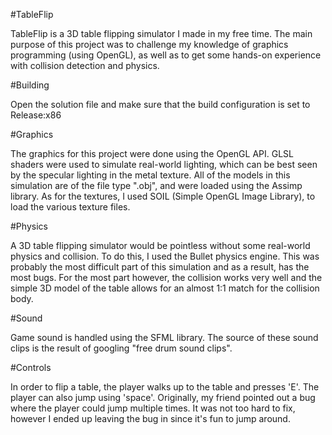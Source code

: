 #TableFlip

TableFlip is a 3D table flipping simulator I made in my free time. The main purpose of this project was to challenge my knowledge of graphics programming (using OpenGL), as well as to get some hands-on experience with collision detection and physics.

#Building

Open the solution file and make sure that the build configuration is set to Release:x86

#Graphics

The graphics for this project were done using the OpenGL API. GLSL shaders were used to simulate real-world lighting, which can be best seen by the specular lighting in the metal texture. All of the models in this simulation are of the file type ".obj", and were loaded using the Assimp library. As for the textures, I used SOIL (Simple OpenGL Image Library), to load the various texture files.

#Physics

A 3D table flipping simulator would be pointless without some real-world physics and collision. To do this, I used the Bullet physics engine. This was probably the most difficult part of this simulation and as a result, has the most bugs. For the most part however, the collision works very well and the simple 3D model of the table allows for an almost 1:1 match for the collision body.

#Sound

Game sound is handled using the SFML library. The source of these sound clips is the result of googling "free drum sound clips".

#Controls

In order to flip a table, the player walks up to the table and presses 'E'. The player can also jump using 'space'. Originally, my friend pointed out a bug where the player could jump multiple times. It was not too hard to fix, however I ended up leaving the bug in since it's fun to jump around.